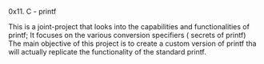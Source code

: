 0x11. C - printf

This is a joint-project that looks into the capabilities and functionalities of printf;
It focuses on the various conversion specifiers ( secrets of printf)
The main objective of this project is to create a custom version of printf tha will actually replicate the functionality of the standard printf. 
